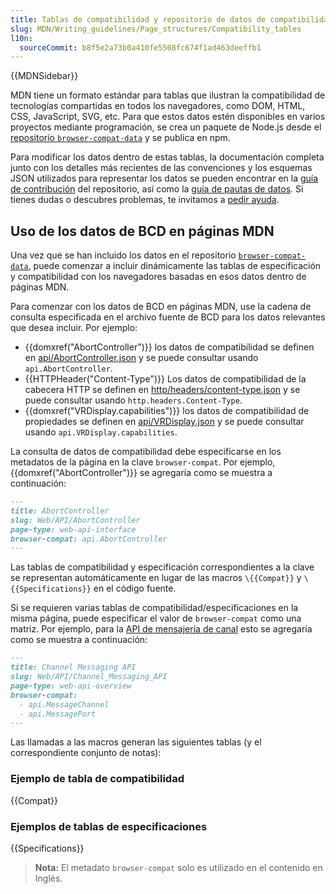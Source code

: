 ```yaml
---
title: Tablas de compatibilidad y repositorio de datos de compatibilidad con navegadores (BCD)
slug: MDN/Writing_guidelines/Page_structures/Compatibility_tables
l10n:
  sourceCommit: b8f5e2a73b0a410fe5508fc674f1ad463deeffb1
---
```


{{MDNSidebar}}

MDN tiene un formato estándar para tablas que ilustran la compatibilidad de tecnologías compartidas en todos los navegadores, como DOM, HTML, CSS, JavaScript, SVG, etc.
Para que estos datos estén disponibles en varios proyectos mediante programación, se crea un paquete de Node.js desde el [repositorio `browser-compat-data`](https://github.com/mdn/browser-compat-data) y se publica en npm.

Para modificar los datos dentro de estas tablas, la documentación completa junto con los detalles más recientes de las convenciones y los esquemas JSON utilizados para representar los datos se pueden encontrar en la [guía de contribución](https://github.com/mdn/browser-compat-data/blob/main/docs/contributing.md) del repositorio, así como la [guía de pautas de datos](https://github.com/mdn/browser-compat-data/blob/main/docs/data-guidelines/index.md).
Si tienes dudas o descubres problemas, te invitamos a [pedir ayuda](/es/docs/MDN/Community/Communication_channels).

## Uso de los datos de BCD en páginas MDN

Una vez que se han incluido los datos en el repositorio [`browser-compat-data`](https://github.com/mdn/browser-compat-data), puede comenzar a incluir dinámicamente las tablas de especificación y compatibilidad con los navegadores basadas en esos datos dentro de páginas MDN.

Para comenzar con los datos de BCD en páginas MDN, use la cadena de consulta especificada en el archivo fuente de BCD para los datos relevantes que desea incluir.
Por ejemplo:

- {{domxref("AbortController")}} los datos de compatibilidad se definen en [api/AbortController.json](https://github.com/mdn/browser-compat-data/blob/main/api/AbortController.json) y se puede consultar usando `api.AbortController`.
- {{HTTPHeader("Content-Type")}} Los datos de compatibilidad de la cabecera HTTP se definen en [http/headers/content-type.json](https://github.com/mdn/browser-compat-data/blob/main/http/headers/content-type.json) y se puede consultar usando `http.headers.Content-Type`.
- {{domxref("VRDisplay.capabilities")}} los datos de compatibilidad de propiedades se definen en [api/VRDisplay.json](https://github.com/mdn/browser-compat-data/blob/main/api/VRDisplay.json) y se puede consultar usando `api.VRDisplay.capabilities`.

La consulta de datos de compatibilidad debe especificarse en los metadatos de la página en la clave `browser-compat`.
Por ejemplo, {{domxref("AbortController")}} se agregaría como se muestra a continuación:

```md
---
title: AbortController
slug: Web/API/AbortController
page-type: web-api-interface
browser-compat: api.AbortController
---
```

Las tablas de compatibilidad y especificación correspondientes a la clave se representan automáticamente en lugar de las macros `\{{Compat}}` y `\{{Specifications}}` en el código fuente.

Si se requieren varias tablas de compatibilidad/especificaciones en la misma página, puede especificar el valor de `browser-compat` como una matriz. Por ejemplo, para la [API de mensajería de canal](/es/docs/Web/API/Channel_Messaging_API) esto se agregaría como se muestra a continuación:

```md
---
title: Channel Messaging API
slug: Web/API/Channel_Messaging_API
page-type: web-api-overview
browser-compat:
  - api.MessageChannel
  - api.MessagePort
---
```

Las llamadas a las macros generan las siguientes tablas (y el correspondiente conjunto de notas):

### Ejemplo de tabla de compatibilidad

{{Compat}}

### Ejemplos de tablas de especificaciones

{{Specifications}}

> **Nota:** El metadato `browser-compat` solo es utilizado en el contenido en Inglés.
